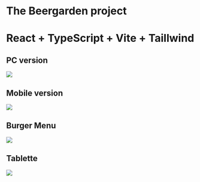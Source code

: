 # The Beergarden project

# React + TypeScript + Vite + Taillwind

## PC version
<img src="public/screen-1.jpg"/>

## Mobile version
<img src="public/screen-2.jpg"/>

## Burger Menu
<img src="public/screen-3.jpg"/>

## Tablette
<img src="public/screen-4.jpg"/>



